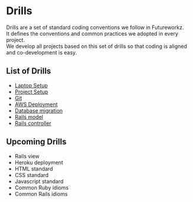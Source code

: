 # Drills
Drills are a set of standard coding conventions we follow in Futureworkz.   
It defines the conventions and common practices we adopted in every project.  
We develop all projects based on this set of drills so that coding is aligned and co-development is easy.

## List of Drills
- [Laptop Setup](laptop-setup/README.md)
- [Project Setup](project-setup/README.md)
- [Git](git/README.md)
- [AWS Deployment](aws-deployment/README.md)
- [Database migration](database-migration/README.md)
- [Rails model](rails-model/README.md)
- [Rails controller](rails-controller/README.md)

## Upcoming Drills
- Rails view
- Heroku deployment
- HTML standard
- CSS standard
- Javascript standard
- Common Ruby idioms
- Common Rails idioms

